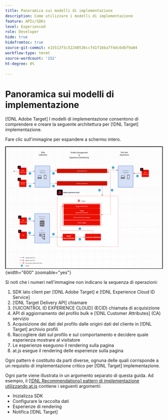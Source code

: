 ```yaml
---
title: Panoramica sui modelli di implementazione
description: Come utilizzare i modelli di implementazione
feature: APIs/SDKs
level: Experienced
role: Developer
hide: true
hidefromtoc: true
source-git-commit: e15513f5c52240536ccf41f16ba7f4dc6dbf9a04
workflow-type: tm+mt
source-wordcount: '152'
ht-degree: 0%

---
```


# Panoramica sui modelli di implementazione

[!DNL Adobe Target] I modelli di implementazione consentono di comprendere e creare la seguente architettura per [!DNL Target] implementazione.

Fare clic sull&#39;immagine per espandere a schermo intero.

![Diagramma dell’architettura di Adobe Target](/help/dev/patterns/assets/architecture-chart.png){width="600" zoomable="yes"}

Si noti che i numeri nell&#39;immagine non indicano la sequenza di operazioni:

1. SDK lato client per [!DNL Adobe Target] e [!DNL Experience Cloud ID Service]
1. [!DNL Target Delivery API] chiamare
1. [!UICONTROL ID EXPERIENCE CLOUD] (ECID) chiamata di acquisizione
1. API di aggiornamento del profilo bulk e [!DNL Customer Attributes] (CA) servizio
1. Acquisizione dei dati del profilo dalle origini dati del cliente in [!DNL Target] archivio profili
1. Raccogliere dati sul profilo e sul comportamento e decidere quale esperienza mostrare al visitatore
1. Le esperienze eseguono il rendering sulla pagina
1. at.js esegue il rendering delle esperienze sulla pagina

Ogni pattern è costituito da parti diverse, ognuna delle quali corrisponde a un requisito di implementazione critico per [!DNL Target] implementazione.

Ogni parte viene illustrata in un argomento separato di questa guida. Ad esempio, il [[!DNL Recommendations] pattern di implementazione utilizzando at.js](/help/dev/patterns/recs-atjs/recs-implementation-pattern-atjs.md) contiene i seguenti argomenti:

* Inizializza SDK
* Configurare la raccolta dati
* Esperienze di rendering
* Notifica [!DNL Target]

